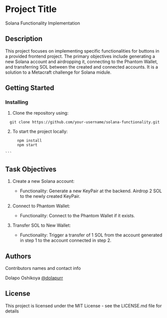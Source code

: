 # Project Title

Solana Functionality Implementation

## Description

This project focuses on implementing specific functionalities for buttons in a provided frontend project. The primary objectives include generating a new Solana account and airdropping it, connecting to the Phantom Wallet, and transferring SOL between the created and connected accounts. It is a solution to a Metacraft challenge for Solana midule.

## Getting Started

### Installing
  
  1. Clone the repository using:
  ```
    git clone https://github.com/your-username/solana-functionality.git
  ```
  2. To start the project locally:
     ```
       npm install
       npm start
    ```

## Task Objectives

  1. Create a new Solana account:
        - Functionality:
            Generate a new KeyPair at the backend.
            Airdrop 2 SOL to the newly created KeyPair.

  2. Connect to Phantom Wallet:
        - Functionality:
            Connect to the Phantom Wallet if it exists.

  3. Transfer SOL to New Wallet:
        - Functionality:
            Trigger a transfer of 1 SOL from the account generated in step 1 to the account connected in step 2.

## Authors

Contributors names and contact info

Dolapo Oshikoya
[@dolapurr](https://twitter.com/dolapurr)


## License

This project is licensed under the MIT License - see the LICENSE.md file for details
